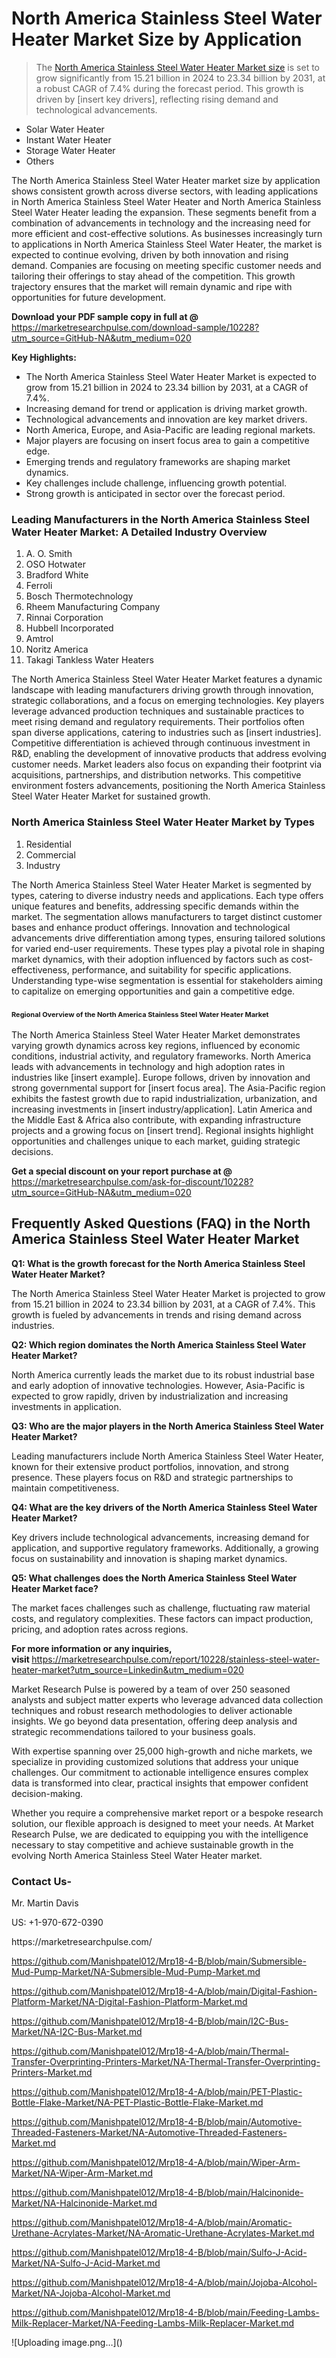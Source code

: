 <h1>North America Stainless Steel Water Heater Market&nbsp;Size by Application</h1><blockquote><p>The <a href="https://marketresearchpulse.com/download-sample/10228?utm_source=GitHub-NA&amp;utm_medium=020">North America Stainless Steel Water Heater Market size</a> is set to grow significantly from 15.21 billion in 2024 to 23.34 billion by 2031, at a robust CAGR of 7.4% during the forecast period. This growth is driven by [insert key drivers], reflecting rising demand and technological advancements.</p></blockquote><ul><li>Solar Water Heater<li> Instant Water Heater<li> Storage Water Heater<li> Others</li></ul><p>The North America Stainless Steel Water Heater market size by application shows consistent growth across diverse sectors, with leading applications in North America Stainless Steel Water Heater and North America Stainless Steel Water Heater leading the expansion. These segments benefit from a combination of advancements in technology and the increasing need for more efficient and cost-effective solutions. As businesses increasingly turn to applications in North America Stainless Steel Water Heater, the market is expected to continue evolving, driven by both innovation and rising demand. Companies are focusing on meeting specific customer needs and tailoring their offerings to stay ahead of the competition. This growth trajectory ensures that the market will remain dynamic and ripe with opportunities for future development.</p><p><strong>Download your PDF sample copy in full at @ </strong><a href="https://marketresearchpulse.com/download-sample/10228?utm_source=GitHub-NA&amp;utm_medium=020">https://marketresearchpulse.com/download-sample/10228?utm_source=GitHub-NA&amp;utm_medium=020</a></p><p><strong>Key Highlights: </strong></p><ul><li>The North America Stainless Steel Water Heater Market is expected to grow from 15.21 billion in 2024 to 23.34 billion by 2031, at a CAGR of 7.4%.</li><li>Increasing demand for trend or application is driving market growth.</li><li>Technological advancements and innovation are key market drivers.</li><li>North America, Europe, and Asia-Pacific are leading regional markets.</li><li>Major players are focusing on insert focus area to gain a competitive edge.</li><li>Emerging trends and regulatory frameworks are shaping market dynamics.</li><li>Key challenges include challenge, influencing growth potential.</li><li>Strong growth is anticipated in sector over the forecast period.</li></ul><h3>Leading Manufacturers in the North America Stainless Steel Water Heater Market: A Detailed Industry Overview</h3><ol><li>A. O. Smith</li><li>OSO Hotwater</li><li>Bradford White</li><li>Ferroli</li><li>Bosch Thermotechnology</li><li>Rheem Manufacturing Company</li><li>Rinnai Corporation</li><li>Hubbell Incorporated</li><li>Amtrol</li><li>Noritz America</li><li>Takagi Tankless Water Heaters</li></ol><div class="flex max-w-full flex-col flex-grow"><div class="min-h-8 text-message flex w-full flex-col items-end gap-2 whitespace-normal break-words [.text-message+&amp;]:mt-5" dir="auto" data-message-author-role="assistant" data-message-id="fd8432e4-4910-450d-b182-61b7bfb0a01f" data-message-model-slug="gpt-4o"><div class="flex w-full flex-col gap-1 empty:hidden first:pt-[3px]"><div class="markdown prose w-full break-words dark:prose-invert light"><p>The North America Stainless Steel Water Heater Market features a dynamic landscape with leading manufacturers driving growth through innovation, strategic collaborations, and a focus on emerging technologies. Key players leverage advanced production techniques and sustainable practices to meet rising demand and regulatory requirements. Their portfolios often span diverse applications, catering to industries such as [insert industries]. Competitive differentiation is achieved through continuous investment in R&amp;D, enabling the development of innovative products that address evolving customer needs. Market leaders also focus on expanding their footprint via acquisitions, partnerships, and distribution networks. This competitive environment fosters advancements, positioning the North America Stainless Steel Water Heater Market for sustained growth.</p></div></div></div></div><h3>North America Stainless Steel Water Heater Market by Types</h3><ol><li>Residential<li> Commercial<li> Industry</li></ol><div class="flex max-w-full flex-col flex-grow"><div class="min-h-8 text-message flex w-full flex-col items-end gap-2 whitespace-normal break-words [.text-message+&amp;]:mt-5" dir="auto" data-message-author-role="assistant" data-message-id="084470be-0bb7-4664-bddf-5156b4f41249" data-message-model-slug="gpt-4o-mini"><div class="flex w-full flex-col gap-1 empty:hidden first:pt-[3px]"><div class="markdown prose w-full break-words dark:prose-invert light"><p>The North America Stainless Steel Water Heater Market is segmented by types, catering to diverse industry needs and applications. Each type offers unique features and benefits, addressing specific demands within the market. The segmentation allows manufacturers to target distinct customer bases and enhance product offerings. Innovation and technological advancements drive differentiation among types, ensuring tailored solutions for varied end-user requirements. These types play a pivotal role in shaping market dynamics, with their adoption influenced by factors such as cost-effectiveness, performance, and suitability for specific applications. Understanding type-wise segmentation is essential for stakeholders aiming to capitalize on emerging opportunities and gain a competitive edge.</p></div></div></div></div><h3><span style="font-size: 11px;">Regional Overview of the North America Stainless Steel Water Heater Market</span></h3><div class="flex max-w-full flex-col flex-grow"><div class="min-h-8 text-message flex w-full flex-col items-end gap-2 whitespace-normal break-words [.text-message+&amp;]:mt-5" dir="auto" data-message-author-role="assistant" data-message-id="e9038762-ce64-4e30-91c9-9bd413514231" data-message-model-slug="gpt-4o-mini"><div class="flex w-full flex-col gap-1 empty:hidden first:pt-[3px]"><div class="markdown prose w-full break-words dark:prose-invert light"><p>The North America Stainless Steel Water Heater Market demonstrates varying growth dynamics across key regions, influenced by economic conditions, industrial activity, and regulatory frameworks. North America leads with advancements in technology and high adoption rates in industries like [insert example]. Europe follows, driven by innovation and strong governmental support for [insert focus area]. The Asia-Pacific region exhibits the fastest growth due to rapid industrialization, urbanization, and increasing investments in [insert industry/application]. Latin America and the Middle East &amp; Africa also contribute, with expanding infrastructure projects and a growing focus on [insert trend]. Regional insights highlight opportunities and challenges unique to each market, guiding strategic decisions.</p></div></div></div></div><p><strong>Get a special discount on your report purchase at @ </strong><a href="https://marketresearchpulse.com/ask-for-discount/10228?utm_source=GitHub-NA&amp;utm_medium=020">https://marketresearchpulse.com/ask-for-discount/10228?utm_source=GitHub-NA&amp;utm_medium=020</a></p><h2>Frequently Asked Questions (FAQ) in the North America Stainless Steel Water Heater Market</h2><p><strong>Q1: What is the growth forecast for the North America Stainless Steel Water Heater Market?</strong></p><p>The North America Stainless Steel Water Heater Market is projected to grow from 15.21 billion in 2024 to 23.34 billion by 2031, at a CAGR of 7.4%. This growth is fueled by advancements in trends and rising demand across industries.</p><p><strong>Q2: Which region dominates the North America Stainless Steel Water Heater Market?</strong></p><p>North America currently leads the market due to its robust industrial base and early adoption of innovative technologies. However, Asia-Pacific is expected to grow rapidly, driven by industrialization and increasing investments in application.</p><p><strong>Q3: Who are the major players in the North America Stainless Steel Water Heater Market?</strong></p><p>Leading manufacturers include North America Stainless Steel Water Heater, known for their extensive product portfolios, innovation, and strong presence. These players focus on R&amp;D and strategic partnerships to maintain competitiveness.</p><p><strong>Q4: What are the key drivers of the North America Stainless Steel Water Heater Market?</strong></p><p>Key drivers include technological advancements, increasing demand for application, and supportive regulatory frameworks. Additionally, a growing focus on sustainability and innovation is shaping market dynamics.</p><p><strong>Q5: What challenges does the North America Stainless Steel Water Heater Market face?</strong></p><p>The market faces challenges such as challenge, fluctuating raw material costs, and regulatory complexities. These factors can impact production, pricing, and adoption rates across regions.</p><p><strong>For more information or any inquiries, visit&nbsp;</strong><a href="https://marketresearchpulse.com/report/10228/stainless-steel-water-heater-market?utm_source=Linkedin&utm_medium=020">https://marketresearchpulse.com/report/10228/stainless-steel-water-heater-market?utm_source=Linkedin&utm_medium=020</a></p><p>Market Research Pulse is powered by a team of over 250 seasoned analysts and subject matter experts who leverage advanced data collection techniques and robust research methodologies to deliver actionable insights. We go beyond data presentation, offering deep analysis and strategic recommendations tailored to your business goals.</p><p>With expertise spanning over 25,000 high-growth and niche markets, we specialize in providing customized solutions that address your unique challenges. Our commitment to actionable intelligence ensures complex data is transformed into clear, practical insights that empower confident decision-making.</p><p>Whether you require a comprehensive market report or a bespoke research solution, our flexible approach is designed to meet your needs. At Market Research Pulse, we are dedicated to equipping you with the intelligence necessary to stay competitive and achieve sustainable growth in the evolving North America Stainless Steel Water Heater market.</p><h3><strong>Contact Us-</strong></h3><p>Mr. Martin Davis</p><p>US: +1-970-672-0390</p><p>https://marketresearchpulse.com/</p><p><a href="https://github.com/Manishpatel012/Mrp18-4-B/blob/main/Submersible-Mud-Pump-Market/NA-Submersible-Mud-Pump-Market.md">https://github.com/Manishpatel012/Mrp18-4-B/blob/main/Submersible-Mud-Pump-Market/NA-Submersible-Mud-Pump-Market.md</a></p><p><a href="https://github.com/Manishpatel012/Mrp18-4-A/blob/main/Digital-Fashion-Platform-Market/NA-Digital-Fashion-Platform-Market.md">https://github.com/Manishpatel012/Mrp18-4-A/blob/main/Digital-Fashion-Platform-Market/NA-Digital-Fashion-Platform-Market.md</a></p><p><a href="https://github.com/Manishpatel012/Mrp18-4-B/blob/main/I2C-Bus-Market/NA-I2C-Bus-Market.md">https://github.com/Manishpatel012/Mrp18-4-B/blob/main/I2C-Bus-Market/NA-I2C-Bus-Market.md</a></p><p><a href="https://github.com/Manishpatel012/Mrp18-4-A/blob/main/Thermal-Transfer-Overprinting-Printers-Market/NA-Thermal-Transfer-Overprinting-Printers-Market.md">https://github.com/Manishpatel012/Mrp18-4-A/blob/main/Thermal-Transfer-Overprinting-Printers-Market/NA-Thermal-Transfer-Overprinting-Printers-Market.md</a></p><p><a href="https://github.com/Manishpatel012/Mrp18-4-A/blob/main/PET-Plastic-Bottle-Flake-Market/NA-PET-Plastic-Bottle-Flake-Market.md">https://github.com/Manishpatel012/Mrp18-4-A/blob/main/PET-Plastic-Bottle-Flake-Market/NA-PET-Plastic-Bottle-Flake-Market.md</a></p><p><a href="https://github.com/Manishpatel012/Mrp18-4-B/blob/main/Automotive-Threaded-Fasteners-Market/NA-Automotive-Threaded-Fasteners-Market.md">https://github.com/Manishpatel012/Mrp18-4-B/blob/main/Automotive-Threaded-Fasteners-Market/NA-Automotive-Threaded-Fasteners-Market.md</a></p><p><a href="https://github.com/Manishpatel012/Mrp18-4-A/blob/main/Wiper-Arm-Market/NA-Wiper-Arm-Market.md">https://github.com/Manishpatel012/Mrp18-4-A/blob/main/Wiper-Arm-Market/NA-Wiper-Arm-Market.md</a></p><p><a href="https://github.com/Manishpatel012/Mrp18-4-B/blob/main/Halcinonide-Market/NA-Halcinonide-Market.md">https://github.com/Manishpatel012/Mrp18-4-B/blob/main/Halcinonide-Market/NA-Halcinonide-Market.md</a></p><p><a href="https://github.com/Manishpatel012/Mrp18-4-A/blob/main/Aromatic-Urethane-Acrylates-Market/NA-Aromatic-Urethane-Acrylates-Market.md">https://github.com/Manishpatel012/Mrp18-4-A/blob/main/Aromatic-Urethane-Acrylates-Market/NA-Aromatic-Urethane-Acrylates-Market.md</a></p><p><a href="https://github.com/Manishpatel012/Mrp18-4-B/blob/main/Sulfo-J-Acid-Market/NA-Sulfo-J-Acid-Market.md">https://github.com/Manishpatel012/Mrp18-4-B/blob/main/Sulfo-J-Acid-Market/NA-Sulfo-J-Acid-Market.md</a></p><p><a href="https://github.com/Manishpatel012/Mrp18-4-A/blob/main/Jojoba-Alcohol-Market/NA-Jojoba-Alcohol-Market.md">https://github.com/Manishpatel012/Mrp18-4-A/blob/main/Jojoba-Alcohol-Market/NA-Jojoba-Alcohol-Market.md</a></p><p><a href="https://github.com/Manishpatel012/Mrp18-4-B/blob/main/Feeding-Lambs-Milk-Replacer-Market/NA-Feeding-Lambs-Milk-Replacer-Market.md">https://github.com/Manishpatel012/Mrp18-4-B/blob/main/Feeding-Lambs-Milk-Replacer-Market/NA-Feeding-Lambs-Milk-Replacer-Market.md</a></p>
![Uploading image.png…]()
